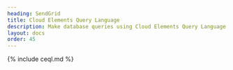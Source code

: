 ```yaml
---
heading: SendGrid
title: Cloud Elements Query Language
description: Make database queries using Cloud Elements Query Language.
layout: docs
order: 45
---
```


{% include ceql.md %}
